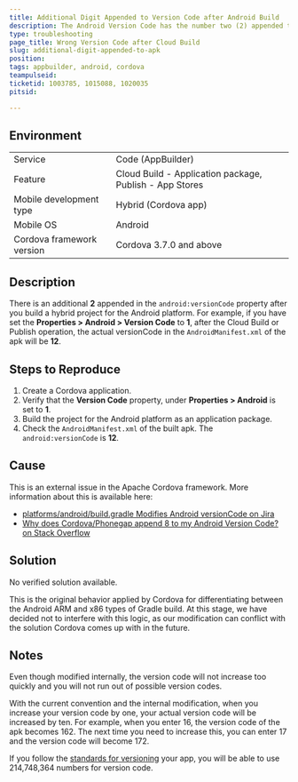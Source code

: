 ```yaml
---
title: Additional Digit Appended to Version Code after Android Build
description: The Android Version Code has the number two (2) appended to it after an application package cloud build.
type: troubleshooting
page_title: Wrong Version Code after Cloud Build
slug: additional-digit-appended-to-apk
position:
tags: appbuilder, android, cordova
teampulseid:
ticketid: 1003785, 1015088, 1020035
pitsid:

---
```


## Environment
<table>
  <tr>
    <td>Service</td>
    <td>Code (AppBuilder)</td>	
  </tr>
  <tr>
    <td>Feature</td>
    <td>Cloud Build - Application package, Publish - App Stores</td>	
  </tr>
  <tr>
    <td>Mobile development type</td>
    <td>Hybrid (Cordova app)
  <tr>
    <td>Mobile OS</td>
    <td>Android</td>	
  </tr>
  <tr>
    <td>Cordova framework version</td>
    <td>Cordova 3.7.0 and above</td>	
  </tr>
</table>

## Description
There is an additional **2** appended in the `android:versionCode` property after you build a hybrid project for the Android platform. For example, if you have set the **Properties > Android > Version Code** to **1**, after the Cloud Build or Publish operation, the actual versionCode in the `AndroidManifest.xml` of the apk will be **12**.

## Steps to Reproduce
1. Create a Cordova application.
1. Verify that the **Version Code** property, under **Properties > Android** is set to **1**.
1. Build the project for the Android platform as an application package.
1. Check the `AndroidManifest.xml` of the built apk. The `android:versionCode` is **12**.


## Cause
This is an external issue in the Apache Cordova framework. More information about this is available here:

* [platforms/android/build.gradle Modifies Android versionCode on Jira](https://issues.apache.org/jira/browse/CB-8976?jql=text%20~%20%22versionCode%22)
* [Why does Cordova/Phonegap append 8 to my Android Version Code? on Stack Overflow](http://stackoverflow.com/questions/32951375/why-does-cordova-phonegap-append-8-to-my-android-version-code)

## Solution
No verified solution available.

This is the original behavior applied by Cordova for differentiating between the Android ARM and x86 types of Gradle build. At this stage, we have decided not to interfere with this logic, as our modification can conflict with the solution Cordova comes up with in the future.

## Notes
Even though modified internally, the version code will not increase too quickly and you will not run out of possible version codes.

With the current convention and the internal modification, when you increase your version code by one, your actual version code will be increased by ten. For example, when you enter 16, the version code of the apk becomes 162. The next time you need to increase this, you can enter 17 and the version code will become 172.

If you follow the [standards for versioning](https://developer.android.com/tools/publishing/versioning.html) your app, you will be able to use 214,748,364 numbers for version code.
